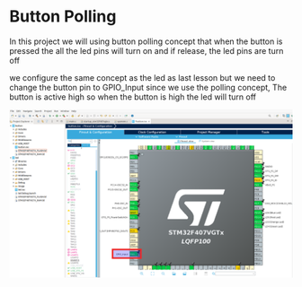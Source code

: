 # Button Polling

In this project we will using button polling concept that when the button is pressed the all the led pins will turn on and if release, the led pins are turn off

we configure the same concept as the led as last lesson but we need to change the button pin to GPIO_Input since we use the polling concept, The button is active high so when the button is high
the led will turn off


![stm32F407VGT6](https://github.com/Theara-Seng/stm32_lab/blob/main/button/image/input_gpio.png)
